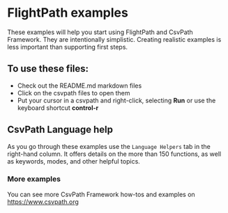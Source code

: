 # FlightPath examples


These examples will help you start using FlightPath and CsvPath Framework. They
are intentionally simplistic. Creating realistic examples is less important
than supporting first steps.


## To use these files:

* Check out the README.md markdown files
* Click on the csvpath files to open them
* Put your cursor in a csvpath and right-click, selecting **Run** or use the
  keyboard shortcut **control-r**

## CsvPath Language help

As you go through these examples use the `Language Helpers` tab in the right-hand column. It offers details on the more than 150 functions, as well as keywords, modes, and other helpful topics.

### More examples


You can see more CsvPath Framework how-tos and examples on
<https://www.csvpath.org>



